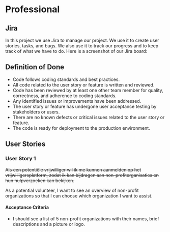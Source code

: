 # Professional

## Jira

In this project we use Jira to manage our project. We use it to create user stories, tasks, and bugs. We also use it to track our progress and to keep track of what we have to do. Here is a screenshot of our Jira board:

## Definition of Done

-   Code follows coding standards and best practices.
-   All code related to the user story or feature is written and reviewed.
-   Code has been reviewed by at least one other team member for quality, correctness, and adherence to coding standards.
-   Any identified issues or improvements have been addressed.
-   The user story or feature has undergone user acceptance testing by stakeholders or users.
-   There are no known defects or critical issues related to the user story or feature.
-   The code is ready for deployment to the production environment.

## User Stories

### User Story 1

~~Als een potentiële vrijwilliger wil ik me kunnen aanmelden op het vrijwilligersplatform, zodat ik kan bijdragen aan non-profitorganisaties en hun hulpverzoeken kan bekijken.~~

As a potential volunteer, I want to see an overview of non-profit organizations so that I can choose which organization I want to assist.

#### Acceptance Criteria

-   I should see a list of 5 non-profit organizations with their names, brief descriptions and a picture or logo.
